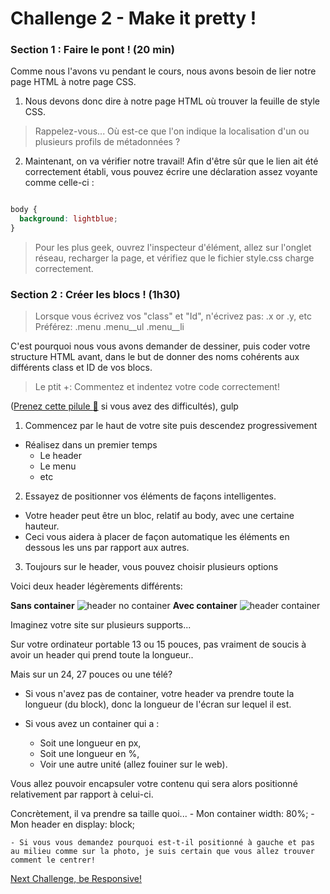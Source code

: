 Challenge 2 - Make it pretty !
================


### Section 1 : Faire le pont ! (20 min)

Comme nous l'avons vu pendant le cours, nous avons besoin de lier notre page HTML à notre page CSS.

1. Nous devons donc dire à notre page HTML où trouver la feuille de style CSS.

> Rappelez-vous... Où est-ce que l'on indique la localisation d'un ou plusieurs profils de métadonnées ?

2. Maintenant, on va vérifier notre travail! Afin d'être sûr que le lien ait été correctement établi, vous pouvez écrire une déclaration assez voyante comme celle-ci :

```css

body {
  background: lightblue;
}

```

> Pour les plus geek, ouvrez l'inspecteur d'élément, allez sur l'onglet réseau, recharger la page, et vérifiez que le fichier style.css charge correctement.

### Section 2 : Créer les blocs ! (1h30)

> Lorsque vous écrivez vos "class" et "Id", n'écrivez pas:
  .x or .y, etc
Préférez:
  .menu .menu__ul .menu__li

C'est pourquoi nous vous avons demander de dessiner, puis coder votre structure HTML avant, dans le but de donner des noms cohérents aux différents class et ID de vos blocs.

>Le ptit +: Commentez et indentez votre code correctement!

([Prenez cette pilule :pill:](https://github.com/Coding-Days/coding-days/blob/master/assets/pills/css.md "csspill") si vous avez des difficultés), gulp

1. Commencez par le haut de votre site puis descendez progressivement
  - Réalisez dans un premier temps
    - Le header
    - Le menu
    - etc
2. Essayez de positionner vos éléments de façons intelligentes.
  - Votre header peut être un bloc, relatif au body, avec une certaine hauteur.
  - Ceci vous aidera à placer de façon automatique les éléments en dessous les uns par rapport aux autres.

3. Toujours sur le header, vous pouvez choisir plusieurs options

Voici deux header légèrements différents:

**Sans container**
![header no container](https://raw.githubusercontent.com/Coding-Days/coding-days/master/assets/images/CSS%20Challenge/header__noContainer.png)
**Avec container**
![header container](https://raw.githubusercontent.com/Coding-Days/coding-days/master/assets/images/CSS%20Challenge/header__container.png)

Imaginez votre site sur plusieurs supports...

Sur votre ordinateur portable 13 ou 15 pouces, pas vraiment de soucis à avoir un header qui prend toute la longueur..

Mais sur un 24, 27 pouces ou une télé?

  - Si vous n'avez pas de container, votre header va prendre toute la longueur (du block), donc la longueur de l'écran sur lequel il est.

  - Si vous avez un container qui a :
    - Soit une longueur en px,
    - Soit une longueur en %,
    - Voir une autre unité (allez fouiner sur le web).

  Vous allez pouvoir encapsuler votre contenu qui sera alors positionné relativement par rapport à celui-ci.

  Concrètement, il va prendre sa taille quoi...
    - Mon container width: 80%;
      - Mon header en display: block;

    - Si vous vous demandez pourquoi est-t-il positionné à gauche et pas au milieu comme sur la photo, je suis certain que vous allez trouver comment le centrer!



[Next Challenge, be Responsive!](https://github.com/Coding-Days/coding-days/blob/master/challenge_3.md "Challenge 3")
